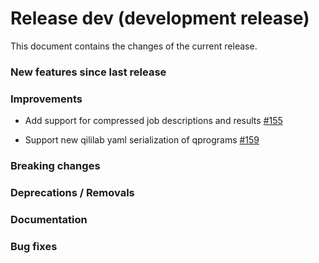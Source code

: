 # Release dev (development release)

This document contains the changes of the current release.

### New features since last release

### Improvements

- Add support for compressed job descriptions and results
  [#155](https://github.com/qilimanjaro-tech/qiboconnection/pull/155)

- Support new qililab yaml serialization of qprograms
  [#159](https://github.com/qilimanjaro-tech/qiboconnection/pull/159)

### Breaking changes

### Deprecations / Removals

### Documentation

### Bug fixes
